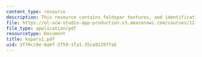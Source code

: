 ```yaml
---
content_type: resource
description: This resource contains feldspar textures, and identification.
file: https://ol-ocw-studio-app-production.s3.amazonaws.com/courses/12-109-petrology-fall-2005/3f70cc8e0aef2f591fa135ca92297fa5_kspars1.pdf
file_type: application/pdf
resourcetype: Document
title: kspars1.pdf
uid: 3f70cc8e-0aef-2f59-1fa1-35ca92297fa5
---
```

